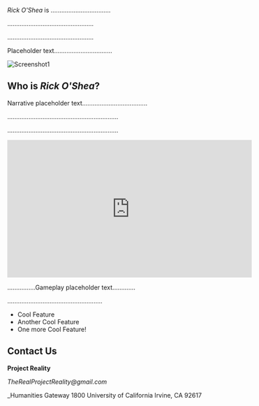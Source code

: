 _Rick O'Shea_ is ..................................

.................................................

.................................................

Placeholder text.................................

![Screenshot1](https://raw.githubusercontent.com/azheng888/Rick-O-Shea/master/Bedroom-Example.jpg)

## Who is _Rick O'Shea_?

Narrative placeholder text.....................................

...............................................................

...............................................................

<iframe width="560" height="315" src="https://www.youtube.com/embed/dQw4w9WgXcQ" frameborder="0" allowfullscreen></iframe>

................Gameplay placeholder text.............

......................................................

- Cool Feature
- Another Cool Feature
- One more Cool Feature!

## Contact Us

**Project Reality**

_TheRealProjectReality@gmail.com_

_Humanities Gateway 1800 University of California Irvine, CA 92617
